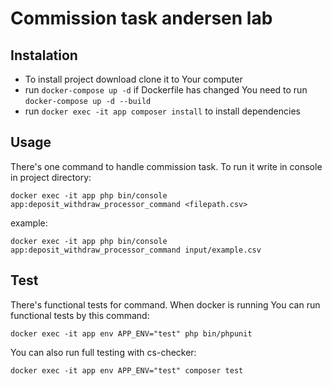 # Commission task andersen lab

## Instalation
- To install project download clone it to Your computer
- run `docker-compose up -d` if Dockerfile has changed You need to run `docker-compose up -d --build`
- run `docker exec -it app composer install` to install dependencies

## Usage
There's one command to handle commission task. To run it write in console in project directory:

`docker exec -it app php bin/console app:deposit_withdraw_processor_command <filepath.csv>`

example:

`docker exec -it app php bin/console app:deposit_withdraw_processor_command input/example.csv`

## Test
There's functional tests for command. When docker is running You can run functional tests by this command:

`docker exec -it app env APP_ENV="test" php bin/phpunit`

You can also run full testing with cs-checker:

`docker exec -it app env APP_ENV="test" composer test`
